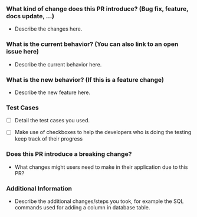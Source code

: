 ### What kind of change does this PR introduce? (Bug fix, feature, docs update, ...)
- Describe the changes here.


### What is the current behavior? (You can also link to an open issue here)
- Describe the current behavior here.  


### What is the new behavior? (If this is a feature change)
- Describe the new feature here.  


### Test Cases
- [ ] Detail the test cases you used.
- [ ] Make use of checkboxes to help the developers who is doing the testing keep track of their progress


### Does this PR introduce a breaking change? 
- What changes might users need to make in their application due to this PR?


### Additional Information
- Describe the additional changes/steps you took, for example the SQL commands used for adding a column in database table.   

